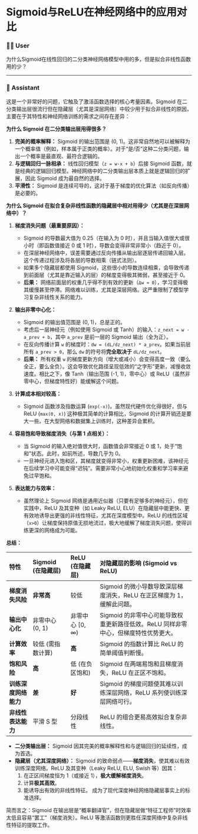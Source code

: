 # Sigmoid与ReLU在神经网络中的应用对比

### 🧑‍💻 User

为什么Sigmoid在线性回归的二分类神经网络模型中用的多，但是拟合非线性函数用的少？

---

### 🤖 Assistant

这是一个非常好的问题，它触及了激活函数选择的核心考量因素。Sigmoid 在二分类输出层很流行但在隐藏层（尤其是深层网络）中较少用于拟合非线性的原因，主要在于其特性和神经网络训练的需求之间存在差异：

**为什么 Sigmoid 在二分类输出层用得很多？**

1.  **完美的概率解释：** Sigmoid 的输出范围是 (0, 1)。这非常自然地可以被解释为一个概率值（例如，样本属于正类的概率）。对于“是/否”这种二分类问题，输出一个概率是最直观、最符合逻辑的。
2.  **与逻辑回归一脉相承：** 线性回归模型（`z = w·x + b`）后接 Sigmoid 函数，就是经典的逻辑回归模型。神经网络中的二分类输出层本质上就是逻辑回归的扩展，因此 Sigmoid 成为最自然的选择。
3.  **平滑性：** Sigmoid 是连续可导的，这对于基于梯度的优化算法（如反向传播）是必要的。

**为什么 Sigmoid 在拟合复杂非线性函数的隐藏层中相对用得少（尤其是在深层网络中）？**

1.  **梯度消失问题（最重要原因）：**
    *   Sigmoid 的导数最大值为 0.25（在输入为 0 时），并且当输入值很大或很小时（即函数值接近 0 或 1 时），导数会变得非常非常小（趋近于 0）。
    *   在深层神经网络中，误差需要通过反向传播从输出层逐层传递回输入层。这个传递过程涉及将各层的导数相乘（链式法则）。
    *   如果多个隐藏层都使用 Sigmoid，这些很小的导数连续相乘，会导致传递到前面层（尤其是靠近输入的层）的梯度变得极其微弱，甚至接近于 0。
    *   **后果：** 网络前面层的权重几乎得不到有效的更新（`Δw ≈ 0`），学习变得极其缓慢甚至停滞。网络难以训练，尤其是深层网络。这严重限制了模型学习复杂非线性关系的能力。

2.  **输出非零中心化：**
    *   Sigmoid 的输出值范围是 (0, 1)，总是正的。
    *   考虑后一层神经元（例如使用 Sigmoid 或 Tanh）的输入：`z_next = w · a_prev + b`，其中 `a_prev` 是前一层的 Sigmoid 输出（全为正）。
    *   在反向传播计算 `w` 的梯度时：`dw = (dL/dz_next) * a_prev`。如果当前层所有 `a_prev > 0`，那么 `dw` 的符号将**完全取决于** `dL/dz_next`。
    *   **后果：** 所有权重 `w` 的梯度更新方向（增大或减小）会变得高度一致（要么全正，要么全负）。这会导致优化路径呈现低效的“之字形”更新，减慢收敛速度。相比之下，像 Tanh（输出范围 (-1, 1)，零中心）或 ReLU（虽然非零中心，但梯度特性好）能缓解这个问题。

3.  **计算成本相对较高：**
    *   Sigmoid 函数涉及指数运算 (`exp(-x)`)。虽然现代硬件优化得很好，但与 ReLU (`max(0, x)`) 这种极其简单的计算相比，Sigmoid 的计算开销还是要大一些。在大型网络和数据集上训练时，这种差异会累积。

4.  **容易饱和导致梯度消失（与第 1 点相关）：**
    *   当 Sigmoid 的输入绝对值很大时，函数值会非常接近 0 或 1，处于“饱和”状态。此时，如前所述，导数几乎为 0。
    *   一旦神经元进入饱和区，其梯度就变得非常小，权重更新困难，该神经元在后续学习中可能变得“迟钝”。需要非常小心地初始化权重和学习率来避免过早饱和。

5.  **表达能力与效率：**
    *   虽然理论上 Sigmoid 网络是通用近似器（只要有足够多的神经元），但在实践中，ReLU 及其变种（如 Leaky ReLU, ELU）在隐藏层中能更快、更有效地诱导出更强的非线性特征，尤其在深度模型中。ReLU 的线性区域（`x>0`）让梯度保持原值无损地流过，极大地缓解了梯度消失问题，使得训练更深的网络成为可能。

**总结：**

| 特性                  | Sigmoid (在隐藏层) | ReLU (在隐藏层) | 对隐藏层的影响 (Sigmoid vs ReLU) |
| :-------------------- | :---------------- | :------------- | :------------------------------ |
| **梯度消失风险**      | **非常高**         | 较低           | Sigmoid 的微小导数导致深层梯度消失，ReLU 在正区梯度为 1，缓解此问题。 |
| **输出中心化**        | 非零中心 (0, 1)    | 非零中心 [0, ∞) | Sigmoid 的非零中心可能导致权重更新路径低效。ReLU 同样非零中心，但梯度特性优势更大。 |
| **计算效率**          | 较低 (需指数计算)  | **高**         | Sigmoid 的指数计算比 ReLU 的简单阈值判断慢。 |
| **饱和风险**          | **高**            | 低 (在负区饱和) | Sigmoid 在两端易饱和且梯度消失，ReLU 在正区不饱和。 |
| **训练深度网络能力**  | **差**            | **好**         | Sigmoid 的梯度问题使其难以训练深层网络，ReLU 系列使训练深层网络可行。 |
| **非线性表达能力**    | 平滑 S 型         | 分段线性       | ReLU 的组合更易高效拟合复杂非线性。 |

*   **二分类输出层：** Sigmoid 因其完美的概率解释性和与逻辑回归的延续性，成为首选。
*   **隐藏层（尤其深度网络）：** Sigmoid 的致命弱点——**梯度消失**，使其难以有效训练深度网络。ReLU 及其变种（Leaky ReLU, ELU, Swish 等）因其：
    1.  在正区间梯度恒为 1（或接近 1），**极大缓解梯度消失**。
    2.  计算**极其高效**。
    3.  能诱导出有效的非线性特征。
    成为了现代深度神经网络隐藏层事实上的标准选择。

简而言之：Sigmoid 在输出层是“概率翻译官”，但在隐藏层做“特征工程师”时效率太低且容易“罢工”（梯度消失）。ReLU 等激活函数则更胜任深度网络中复杂非线性特征的提取工作。